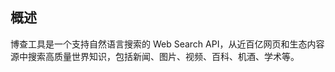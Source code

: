 ## 概述

博查工具是一个支持自然语言搜索的 Web Search API，从近百亿网页和生态内容源中搜索高质量世界知识，包括新闻、图片、视频、百科、机酒、学术等。


[//]: # (## 配置)

[//]: # ()
[//]: # (1. 获取API Key )

[//]: # (在[博查开放平台]&#40;https://open.bochaai.com/overview&#41; 上申请 API 密钥。)

[//]: # (![API Key]&#40;/ui/fx/img/bocha_APIKey.jpg&#41;)

[//]: # (2. 在函数库中配置)

[//]: # (在函数库的博查函数面板中，点击 … > 启用参数，填写 API 密钥，并启用该函数。   )

[//]: # (![启动参数]&#40;/ui/fx/img/bocha_setting.jpg&#41;)

[//]: # (3. 在应用中使用)

[//]: # (在高级编排应用中，点击添加组件->函数库->博查，设置使用参数。)

[//]: # (![应用中使用]&#40;/ui/fx/img/bocha_app_used.jpg&#41;)
